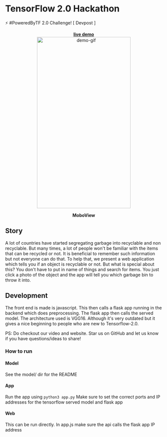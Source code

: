 # TensorFlow 2.0 Hackathon

⚡ #PoweredByTF 2.0 Challenge! [ Devpost ]

<div align="center">
    <b>
        <a href="https://inishchith.github.io/tf-hack2.0/Web/">
            live demo
        </a> 
    </b>
    <br> 
    <img src ="./tfhackdemo.gif" height=550px width=300px alt="demo-gif">
    <p> <b> MoboView </b><p>
</div>


## Story
A lot of countries have started segregating garbage into recyclable and non recyclable. But many times, a lot of people won't be familiar with the items that can be recycled or not. It is beneficial to remember such information but not everyone can do that. To help that, we present a web application which tells you if an object is recyclable or not. But what is special about this? You don't have to put in name of things and search for items. You just click a photo of the object and the app will tell you which garbage bin to throw it into.

## Development
The front end is made is javascript. This then calls a flask app running in the backend which does preprocessing. The flask app then calls the served model. The architecture used is VGG16. Although it's very outdated but it gives a nice beginning to people who are new to Tensorflow-2.0.

PS: Do checkout our video and website. Star us on GitHub and let us know if you have questions/ideas to share!

### How to run

#### Model
See the model/ dir for the README

#### App
Run the app using 
```python3 app.py```
Make sure to set the correct ports and IP addresses for the tensorflow served model and flask app

#### Web
This can be run directly. In app.js make sure the api calls the flask app IP address
